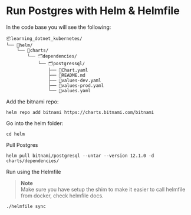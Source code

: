 # Run Postgres with Helm & Helmfile

In the code base you will see the following:
```
📦learning_dotnet_kubernetes/
└── 📂helm/
    └── 📂charts/
        └── 🗂️dependencies/
            └── 🗂️postgressql/
                ├── 📜Chart.yaml
                ├── 📜README.md
                ├── 📜values-dev.yaml
                ├── 📜values-prod.yaml
                └── 📜values.yaml
```

Add the bitnami repo:
```
helm repo add bitnami https://charts.bitnami.com/bitnami
```

Go into the helm folder:
```
cd helm
```

Pull Postgres
```
helm pull bitnami/postgresql --untar --version 12.1.0 -d charts/dependencies/
```

Run using the Helmfile

> **Note**  
> Make sure you have setup the shim to make it easier to call helmfile from docker, check helmfile docs.

```
./helmfile sync
```